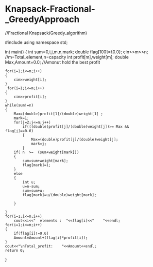# Knapsack-Fractional-_GreedyApproach
//Fractional Knapsack(Greedy_algorithm)

#include <iostream>
using namespace std;

int main()
{
    int sum=0,i,j,m,n,mark;
    double  flag[100]={0.0};
    cin>>m>>n;                  //m=Total_element,n=capacity
    int profit[m],weight[m];
    double Max,Amount=0.0;      //Amonut  hold    the best    profit

    for(i=1;i<=m;i++)
    {
        cin>>weight[i];
    }
     for(i=1;i<=m;i++)
    {
        cin>>profit[i];
    }
    while(sum!=n)
    {
        Max=(double)profit[1]/(double)weight[1] ;
        mark=1;
        for(j=2;j<=m;j++)
            if(((double)profit[j]/(double)weight[j])>= Max &&  flag[j]==0.0)
            {
                Max=(double)profit[j]/(double)weight[j];
                mark=j;
            }
        if( n  >=  (sum+weight[mark]))
        {
            sum=sum+weight[mark];
            flag[mark]=1;
        }
        else
        {
            int u;
            u=n-sum;
            sum=sum+u;
            flag[mark]=u/(double)weight[mark];

        }

    }
    for(i=1;i<=m;i++)
        cout<<i<<"  elements :  "<<flag[i]<<"    "<<endl;
    for(i=1;i<=m;i++)
    {
        if(flag[i]!=0.0)
        Amount=Amount+(flag[i]*profit[i]);
    }
    cout<<"\nTotal_profit:    "<<Amount<<endl;
    return 0;
}

